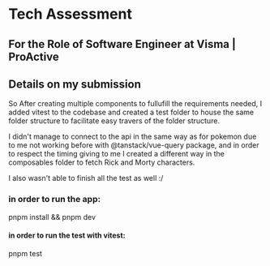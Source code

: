# Tech Assessment

## For the Role of Software Engineer at Visma | ProActive

## Details on my submission 

So After creating multiple components to fullufill the requirements needed, I added vitest to the codebase and created a test folder to house the same folder structure to facilitate easy travers of the folder structure.


I didn't manage to connect to the api in the same way as for pokemon due to me not working before with @tanstack/vue-query package, and in order to respect the timing giving to me I created a different way in the composables folder to fetch Rick and Morty characters.

I also wasn't able to finish all the test as well :/ 

### in order to run the app: 

pnpm install && pnpm dev 

#### in order to run the test with vitest: 

pnpm test 